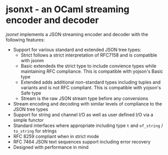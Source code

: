 # jsonxt - an OCaml streaming encoder and decoder

*jsonxt* implements a JSON streaming encoder and decoder with the following features:

* Support for various standard and extended JSON tree types:
  * Strict follows a strict interpretation of RFC7158 and is compatible
    with jsonm
  * Basic extendeds the strict type to include convience types while maintaining
    RFC compliance.  This is compatible with yojson's Basic type
  * Extended adds additional non-standard types including tuples and variants
    and is not RFC compliant. This is compatible with yojson's Safe type
  * Stream is the raw JSON stream type before any conversions
* Stream encoding and decoding with similar levels of compliance to the JSON tree types
* Support for string and channel I/O as well as user defined I/O via a simple functor
* Standard interfaces where appropriate including type `t` and `of_string` / `to_string`
  for strings
* RFC 8259 compliant when in strict mode
* RFC 7464 JSON text sequences support including error recovery
* Designed with performance in mind
